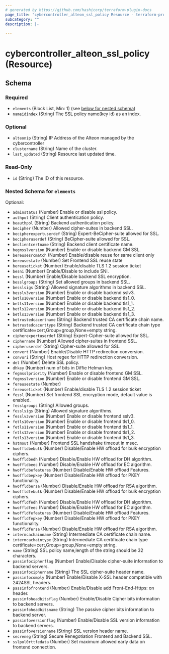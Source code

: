 ```yaml
---
# generated by https://github.com/hashicorp/terraform-plugin-docs
page_title: "cybercontroller_alteon_ssl_policy Resource - terraform-provider-cybercontroller"
subcategory: ""
description: |-
  
---
```


# cybercontroller_alteon_ssl_policy (Resource)





<!-- schema generated by tfplugindocs -->
## Schema

### Required

- `elements` (Block List, Min: 1) (see [below for nested schema](#nestedblock--elements))
- `nameidindex` (String) The SSL policy name(key id) as an index.

### Optional

- `alteonip` (String) IP Address of the Alteon managed by the cybercontroller
- `clustername` (String) Name of the cluster.
- `last_updated` (String) Resource last updated time.

### Read-Only

- `id` (String) The ID of this resource.

<a id="nestedblock--elements"></a>
### Nested Schema for `elements`

Optional:

- `adminstatus` (Number) Enable or disable ssl policy.
- `authpol` (String) Client authentication policy.
- `beauthpol` (String) Backend authentication policy.
- `becipher` (Number) Allowed cipher-suites in backend SSL.
- `becipherexpertuserdef` (String) Expert-BeCipher-suite allowed for SSL.
- `becipheruserdef` (String) BeCipher-suite allowed for SSL.
- `beclientcertname` (String) Backend client certificate name.
- `begmsslversion` (Number) Enable or disable backend GM SSL.
- `bereusesrcmatch` (Number) Enable/disable reuse for same client only
- `bereusestate` (Number) Set Frontend SSL reuse state
- `bereuseticket` (Number) Enable/disable TLS 1.2 session ticket
- `besni` (Number) Enable/Disable to include SNI.
- `bessl` (Number) Enable/Disable backend SSL encryption.
- `besslgroups` (String) Set allowed groups in backend SSL.
- `besslsigs` (String) Allowed signature algorithms in backend SSL.
- `besslv3version` (Number) Enable or disable backend sslv3.
- `betls10version` (Number) Enable or disable backend tls1_0.
- `betls11version` (Number) Enable or disable backend tls1_1.
- `betls12version` (Number) Enable or disable backend tls1_2.
- `betls13version` (Number) Enable or disable backend tls1_3.
- `betrustedcacertname` (String) Backend trusted CA certificate chain name.
- `betrustedcacerttype` (String) Backend trusted CA certificate chain type certificate=cert,Group=group,None=empty string.
- `cipherexpertuserdef` (String) Expert-Cipher-suite allowed for SSL.
- `ciphername` (Number) Allowed cipher-suites in frontend SSL.
- `cipheruserdef` (String) Cipher-suite allowed for SSL.
- `convert` (Number) Enable/Disable HTTP redirection conversion.
- `convuri` (String) Host regex for HTTP redirection conversion.
- `del` (Number) Delete SSL policy.
- `dhkey` (Number) num of bits in Diffie Helman key.
- `fegmsslpriority` (Number) Enable or disable frontend GM SSL.
- `fegmsslversion` (Number) Enable or disable frontend GM SSL.
- `fereusestate` (Number)
- `fereuseticket` (Number) Enable/disable TLS 1.2 session ticket
- `fessl` (Number) Set frontend SSL encryption mode, default value is enabled.
- `fesslgroups` (String) Allowed groups.
- `fesslsigs` (String) Allowed signature algorithms.
- `fesslv3version` (Number) Enable or disable frontend sslv3.
- `fetls10version` (Number) Enable or disable frontend tls1_0.
- `fetls11version` (Number) Enable or disable frontend tls1_1.
- `fetls12version` (Number) Enable or disable frontend tls1_2.
- `fetls13version` (Number) Enable or disable frontend tls1_3.
- `hstmout` (Number) Frontend SSL handshake timeout in msec.
- `hwoffldbebulk` (Number) Disable/Enable HW offload for bulk encryption ciphers.
- `hwoffldbedh` (Number) Disable/Enable HW offload for DH algorithm.
- `hwoffldbeec` (Number) Disable/Enable HW offload for EC algorithm.
- `hwoffldbefeatures` (Number) Disable/Enable HW offload Features.
- `hwoffldbepkey` (Number) Disable/Enable HW offload for PKEY functionality.
- `hwoffldbersa` (Number) Disable/Enable HW offload for RSA algorithm.
- `hwoffldfebulk` (Number) Disable/Enable HW offload for bulk encryption ciphers.
- `hwoffldfedh` (Number) Disable/Enable HW offload for DH algorithm.
- `hwoffldfeec` (Number) Disable/Enable HW offload for EC algorithm.
- `hwoffldfefeatures` (Number) Disable/Enable HW offload Features.
- `hwoffldfepkey` (Number) Disable/Enable HW offload for PKEY functionality.
- `hwoffldfersa` (Number) Disable/Enable HW offload for RSA algorithm.
- `intermcachainname` (String) Intermediate CA certificate chain name.
- `intermcachaintype` (String) Intermediate CA certificate chain type certificate=cert,Group=group,None=empty string.
- `name` (String) SSL policy name,length of the string should be 32 characters.
- `passinfocipherflag` (Number) Enable/Disable cipher-suite information to backend servers.
- `passinfociphername` (String) The SSL cipher-suite header name.
- `passinfocomply` (Number) Enable/Disable X-SSL header compatible with 2424SSL headers.
- `passinfofrontend` (Number) Enable/Disable add Front-End-Https: on header.
- `passinfoheadbitsflag` (Number) Enable/Disable Cipher bits information to backend servers.
- `passinfoheadbitsname` (String) The passive cipher bits information to backend server.
- `passinfoversionflag` (Number) Enable/Disable SSL version information to backend servers.
- `passinfoversionname` (String) SSL version header name.
- `secreneg` (String) Secure Renegotiation Frontend and Backend SSL.
- `sslpol0rttfedata` (Number) Set maximum allowed early data on frontend connection.
